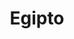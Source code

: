 ﻿---
title: "Egipto"
permalink: periodes_887.html
layout: periode
dataInici: -3000
dataFi: -1200
sidebar: periodes
pares:
  - 34:
    title: "Edad de Bronce"
    dataInici: "(-3000)"
    dataFi: "(-1200)"

fills:
  - 209:
    title: "Imperio Nuevo de Egipto"
    dataInici: "(-1550)"
    dataFi: "(-1070)"

jocsPrincipals:
jocsEscenaris:
  - title: "Egizia"
    bggId: 58421
    dataInici: 
    dataFi: 

  - title: "Imhotep"
    bggId: 191862
    dataInici: 
    dataFi: 

  - title: "Sobek"
    bggId: 67185
    dataInici: 
    dataFi: 

  - title: "Nile"
    bggId: 40213
    dataInici: 
    dataFi: 

  - title: "Nile DeLuxor"
    bggId: 93971
    dataInici: 
    dataFi: 

jocsEpoca:
jocsEpocaEscenaris:
  - title: "Anachronism"
    bggId: 14038
    escenari: "Srqt, the Scorpion King"
    dataInici: -3150
    dataFi: 

---
